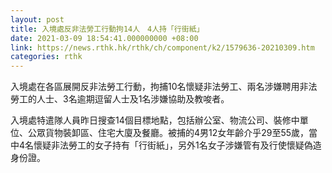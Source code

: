 ```yaml
---
layout: post
title: 入境處反非法勞工行動拘14人　4人持「行街紙」
date: 2021-03-09 18:54:41.000000000 +08:00
link: https://news.rthk.hk/rthk/ch/component/k2/1579636-20210309.htm
categories: rthk
---
```


入境處在各區展開反非法勞工行動，拘捕10名懷疑非法勞工、兩名涉嫌聘用非法勞工的人士、3名逾期逗留人士及1名涉嫌協助及教唆者。
 
入境處特遣隊人員昨日搜查14個目標地點，包括辦公室、物流公司、裝修中單位、公眾貨物裝卸區、住宅大廈及餐廳。被捕的4男12女年齡介乎29至55歲，當中4名懷疑非法勞工的女子持有「行街紙」，另外1名女子涉嫌管有及行使懷疑偽造身份證。
